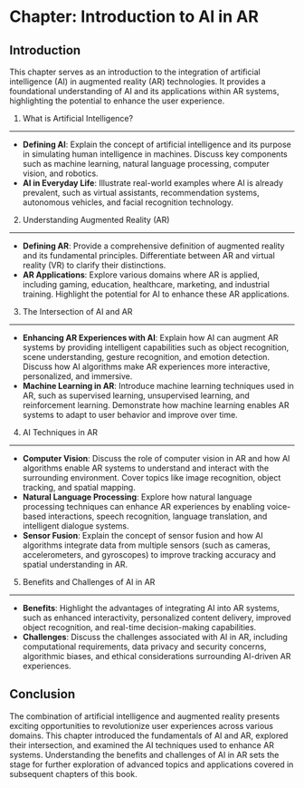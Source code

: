 Chapter: Introduction to AI in AR
=================================

Introduction
------------

This chapter serves as an introduction to the integration of artificial intelligence (AI) in augmented reality (AR) technologies. It provides a foundational understanding of AI and its applications within AR systems, highlighting the potential to enhance the user experience.

1. What is Artificial Intelligence?
-----------------------------------

* **Defining AI**: Explain the concept of artificial intelligence and its purpose in simulating human intelligence in machines. Discuss key components such as machine learning, natural language processing, computer vision, and robotics.
* **AI in Everyday Life**: Illustrate real-world examples where AI is already prevalent, such as virtual assistants, recommendation systems, autonomous vehicles, and facial recognition technology.

2. Understanding Augmented Reality (AR)
---------------------------------------

* **Defining AR**: Provide a comprehensive definition of augmented reality and its fundamental principles. Differentiate between AR and virtual reality (VR) to clarify their distinctions.
* **AR Applications**: Explore various domains where AR is applied, including gaming, education, healthcare, marketing, and industrial training. Highlight the potential for AI to enhance these AR applications.

3. The Intersection of AI and AR
--------------------------------

* **Enhancing AR Experiences with AI**: Explain how AI can augment AR systems by providing intelligent capabilities such as object recognition, scene understanding, gesture recognition, and emotion detection. Discuss how AI algorithms make AR experiences more interactive, personalized, and immersive.
* **Machine Learning in AR**: Introduce machine learning techniques used in AR, such as supervised learning, unsupervised learning, and reinforcement learning. Demonstrate how machine learning enables AR systems to adapt to user behavior and improve over time.

4. AI Techniques in AR
----------------------

* **Computer Vision**: Discuss the role of computer vision in AR and how AI algorithms enable AR systems to understand and interact with the surrounding environment. Cover topics like image recognition, object tracking, and spatial mapping.
* **Natural Language Processing**: Explore how natural language processing techniques can enhance AR experiences by enabling voice-based interactions, speech recognition, language translation, and intelligent dialogue systems.
* **Sensor Fusion**: Explain the concept of sensor fusion and how AI algorithms integrate data from multiple sensors (such as cameras, accelerometers, and gyroscopes) to improve tracking accuracy and spatial understanding in AR.

5. Benefits and Challenges of AI in AR
--------------------------------------

* **Benefits**: Highlight the advantages of integrating AI into AR systems, such as enhanced interactivity, personalized content delivery, improved object recognition, and real-time decision-making capabilities.
* **Challenges**: Discuss the challenges associated with AI in AR, including computational requirements, data privacy and security concerns, algorithmic biases, and ethical considerations surrounding AI-driven AR experiences.

Conclusion
----------

The combination of artificial intelligence and augmented reality presents exciting opportunities to revolutionize user experiences across various domains. This chapter introduced the fundamentals of AI and AR, explored their intersection, and examined the AI techniques used to enhance AR systems. Understanding the benefits and challenges of AI in AR sets the stage for further exploration of advanced topics and applications covered in subsequent chapters of this book.
